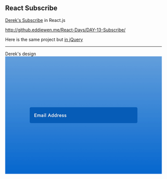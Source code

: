 ## React Subscribe

[Derek's Subscribe](https://dribbble.com/shots/2359423-Daily-UI-026-Subscribe) in React.js

<http://github.eddiewen.me/React-Days/DAY-13-Subscribe/>

Here is the same project but [in jQuery](https://github.com/EddieWen-Taiwan/Implementation/tree/gh-pages/Buttons/Derek)

----

Derek's design
![subscribe](subscribe.gif)